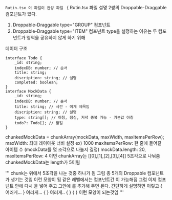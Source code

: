 `Rutin.tsx 이 파일이 완성 파일 `
{
Rutin.tsx 파일 설명
2쌍의 Droppable-Draggable 컴포넌트가 있다.

1.  Droppable-Draggable type="GROUP" 컴포넌트
2.  Droppable-Draggable type="ITEM" 컴포넌트
    type을 설정하는 이유는 두 컴포넌트가 영역을 공유하지 않게 하기 위해

데이터 구조

```
interface Todo {
    _id: string;
    indexDB: number; // 순서
    title: string;
    discription: string; // 설명
    completed: boolean;
}
interface MockData {
    _id: string;
    indexDB: number; // 순서
    title: string; // 시간 - 이게 제목임
    discription: string; // 설명
    type: string[]; // 아침, 점심, 저녁 중복 가능 - 기본값 아침
    todo?: Todo[]; // 할일
}
```

chunkedMockData = chunkArray(mockData, maxWidth, maxItemsPerRow);
maxWidth: 최대 레이아웃 너비 설정 ex) 1000
maxItemsPerRow: 한 줄에 들어갈 아이템 수 (mockData를 몇 조각으로 나눌지 결정)
mockData.length: 20, maxItemsPerRow: 4 이면 chunkArray는 [[0],[1],[2],[3],[4]] 5조각으로 나눠줌
chunkedMockData는 length가 5이됨

'''
chunk는 위에서 5조각을 나눈 것중 하나가 됨 그럼 총 5개의 Droppable 컴포넌트가 생기는 것임
<DragDropContext>
<Droppable1/>
<Droppable1/>
<Droppable1/>
<Droppable1/>
<Droppable1/>
</DragDropContext>
이런 모양이 됨 같은 레벨에서는 <Droppable1/>컴포넌트간 <Dragable1/>이 가능해짐
그럼 이제 <Dragable1/> 컴포넌트 안에 다시 <Droppable2/>을 넣어 주고 그안에 <Dragable2/>를 추가해 주면 된다. 간단하게 설명하면 이렇고
<DragDropContext>
<Droppable1>
<Dragable1>
{
<Droppable2>
<Dragable2/>
<Dragable2/>
어러게...
<Dragable2/>
<Dragable2/>
</Droppable2>
}
</Dragable1>
여러게...
<Dragable1>
{
<Droppable2>
<Dragable2/>
<Dragable2/>
<Dragable2/>
<Dragable2/>
</Droppable2>
}
</Dragable1>
</Droppable1>
여러게..
<Droppable1>
<Dragable1>
{
<Droppable2>
<Dragable2/>
<Dragable2/>
<Dragable2/>
<Dragable2/>
</Droppable2>
}
</Dragable1>
<Dragable1>
{
<Droppable2>
<Dragable2/>
<Dragable2/>
<Dragable2/>
<Dragable2/>
</Droppable2>
}
</Dragable1>
</Droppable1>
</DragDropContext>
이런 모양이 되는것임
'''
